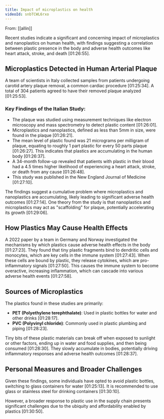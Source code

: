 ```yaml
---
title: Impact of microplastics on health
videoId: snbTCWL6rxo
---
```


From: [[allin]] <br/> 

Recent studies indicate a significant and concerning impact of microplastics and nanoplastics on human health, with findings suggesting a correlation between plastic presence in the body and adverse health outcomes like heart attack, stroke, and death <a class="yt-timestamp" data-t="01:26:55">[01:26:55]</a>.

## Microplastics Detected in Human Arterial Plaque

A team of scientists in Italy collected samples from patients undergoing carotid artery plaque removal, a common cardiac procedure <a class="yt-timestamp" data-t="01:25:34">[01:25:34]</a>. A total of 304 patients agreed to have their removed plaque analyzed <a class="yt-timestamp" data-t="01:25:53">[01:25:53]</a>.

### Key Findings of the Italian Study:
*   The plaque was studied using measurement techniques like electron microscopy and mass spectrometry to detect plastic content <a class="yt-timestamp" data-t="01:26:01">[01:26:01]</a>.
*   Microplastics and nanoplastics, defined as less than 5mm in size, were found in the plaque <a class="yt-timestamp" data-t="01:26:21">[01:26:21]</a>.
*   The mean level of plastic found was 21 micrograms per milligram of plaque, equating to roughly 1 part plastic for every 50 parts plaque <a class="yt-timestamp" data-t="01:26:27">[01:26:27]</a>. This indicates that plastics are accumulating in the human body <a class="yt-timestamp" data-t="01:26:37">[01:26:37]</a>.
*   A 34-month follow-up revealed that patients with plastic in their blood had a 4.5 times higher likelihood of experiencing a heart attack, stroke, or death from any cause <a class="yt-timestamp" data-t="01:26:48">[01:26:48]</a>.
*   This study was published in the New England Journal of Medicine <a class="yt-timestamp" data-t="01:27:10">[01:27:10]</a>.

The findings suggest a cumulative problem where microplastics and nanoplastics are accumulating, likely leading to significant adverse health outcomes <a class="yt-timestamp" data-t="01:27:14">[01:27:14]</a>. One theory from the study is that nanoplastics and microplastics may act as "scaffolding" for plaque, potentially accelerating its growth <a class="yt-timestamp" data-t="01:29:06">[01:29:06]</a>.

## How Plastics May Cause Health Effects

A 2022 paper by a team in Germany and Norway investigated the mechanisms by which plastics cause adverse health effects in the body <a class="yt-timestamp" data-t="01:27:23">[01:27:23]</a>. They found that tiny plastic fragments bind to dendritic cells and monocytes, which are key cells in the immune system <a class="yt-timestamp" data-t="01:27:43">[01:27:43]</a>. When these cells are bound by plastic, they release cytokines, which are pro-inflammatory signals <a class="yt-timestamp" data-t="01:27:50">[01:27:50]</a>. This causes the immune system to become overactive, increasing inflammation, which can cascade into various adverse health events <a class="yt-timestamp" data-t="01:27:58">[01:27:58]</a>.

## Sources of Microplastics

The plastics found in these studies are primarily:
*   **PET (Polyethylene terephthalate)**: Used in plastic bottles for water and other drinks <a class="yt-timestamp" data-t="01:28:17">[01:28:17]</a>.
*   **PVC (Polyvinyl chloride)**: Commonly used in plastic plumbing and piping <a class="yt-timestamp" data-t="01:28:23">[01:28:23]</a>.

Tiny bits of these plastic materials can break off when exposed to sunlight or other factors, ending up in water and food supplies, and then being consumed <a class="yt-timestamp" data-t="01:28:30">[01:28:30]</a>. They slowly accumulate in bodies, potentially driving inflammatory responses and adverse health outcomes <a class="yt-timestamp" data-t="01:28:37">[01:28:37]</a>.

## Personal Measures and Broader Challenges

Given these findings, some individuals have opted to avoid plastic bottles, switching to glass containers for water <a class="yt-timestamp" data-t="01:25:13">[01:25:13]</a>. It is recommended to use glass or stainless steel for drinking containers <a class="yt-timestamp" data-t="01:30:10">[01:30:10]</a>.

However, a broader response to plastic use in the supply chain presents significant challenges due to the ubiquity and affordability enabled by plastics <a class="yt-timestamp" data-t="01:30:50">[01:30:50]</a>.